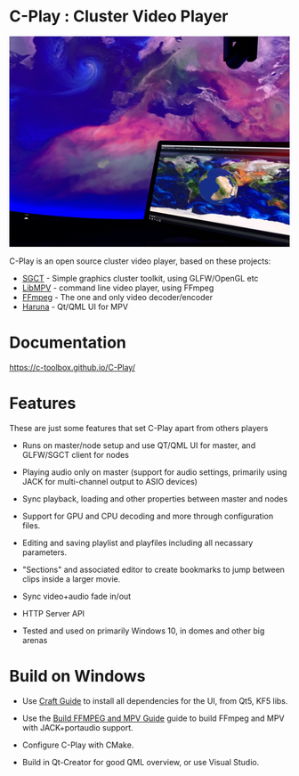 # C-Play : Cluster Video Player

![Render Dome Image 1](docs/assets/CPlay-in-dome-2.jpg)

C-Play is an open source cluster video player, based on these projects:

- [SGCT](https://github.com/sgct) - Simple graphics cluster toolkit, using GLFW/OpenGL etc
- [LibMPV](https://github.com/mpv-player/mpv) - command line video player, using FFmpeg
- [FFmpeg](https://github.com/FFmpeg/FFmpeg) - The one and only video decoder/encoder
- [Haruna](https://github.com/g-fb/haruna) - Qt/QML UI for MPV

# Documentation

https://c-toolbox.github.io/C-Play/

# Features

These are just some features that set C-Play apart from others players

- Runs on master/node setup and use QT/QML UI for master, and GLFW/SGCT client for nodes

- Playing audio only on master (support for audio settings, primarily using JACK for multi-channel output to ASIO devices)

- Sync playback, loading and other properties between master and nodes

- Support for GPU and CPU decoding and more through configuration files.

- Editing and saving playlist and playfiles including all necassary parameters.

- "Sections" and associated editor to create bookmarks to jump between clips inside a larger movie.

- Sync video+audio fade in/out

- HTTP Server API

- Tested and used on primarily Windows 10, in domes and other big arenas

# Build on Windows

- Use [Craft Guide](./help/CRAFT_INSTALLS.md) to install all dependencies for the UI, from Qt5, KF5 libs.

- Use the [Build FFMPEG and MPV Guide](./help/BUILD_FFMPEG_AND_MPV.md) guide to build FFmpeg and MPV with JACK+portaudio support.

- Configure C-Play with CMake.

- Build in Qt-Creator for good QML overview, or use Visual Studio.

